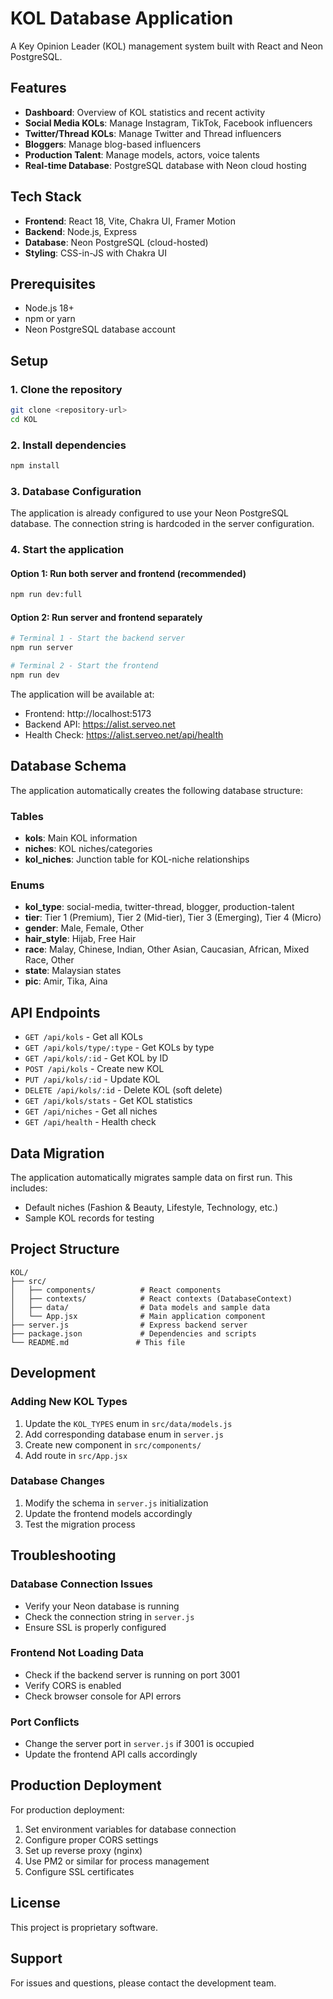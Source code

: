 # KOL Database Application

A Key Opinion Leader (KOL) management system built with React and Neon PostgreSQL.

## Features

- **Dashboard**: Overview of KOL statistics and recent activity
- **Social Media KOLs**: Manage Instagram, TikTok, Facebook influencers
- **Twitter/Thread KOLs**: Manage Twitter and Thread influencers
- **Bloggers**: Manage blog-based influencers
- **Production Talent**: Manage models, actors, voice talents
- **Real-time Database**: PostgreSQL database with Neon cloud hosting

## Tech Stack

- **Frontend**: React 18, Vite, Chakra UI, Framer Motion
- **Backend**: Node.js, Express
- **Database**: Neon PostgreSQL (cloud-hosted)
- **Styling**: CSS-in-JS with Chakra UI

## Prerequisites

- Node.js 18+ 
- npm or yarn
- Neon PostgreSQL database account

## Setup

### 1. Clone the repository

```bash
git clone <repository-url>
cd KOL
```

### 2. Install dependencies

```bash
npm install
```

### 3. Database Configuration

The application is already configured to use your Neon PostgreSQL database. The connection string is hardcoded in the server configuration.

### 4. Start the application

#### Option 1: Run both server and frontend (recommended)
```bash
npm run dev:full
```

#### Option 2: Run server and frontend separately
```bash
# Terminal 1 - Start the backend server
npm run server

# Terminal 2 - Start the frontend
npm run dev
```

The application will be available at:
- Frontend: http://localhost:5173
- Backend API: https://alist.serveo.net
- Health Check: https://alist.serveo.net/api/health

## Database Schema

The application automatically creates the following database structure:

### Tables
- **kols**: Main KOL information
- **niches**: KOL niches/categories
- **kol_niches**: Junction table for KOL-niche relationships

### Enums
- **kol_type**: social-media, twitter-thread, blogger, production-talent
- **tier**: Tier 1 (Premium), Tier 2 (Mid-tier), Tier 3 (Emerging), Tier 4 (Micro)
- **gender**: Male, Female, Other
- **hair_style**: Hijab, Free Hair
- **race**: Malay, Chinese, Indian, Other Asian, Caucasian, African, Mixed Race, Other
- **state**: Malaysian states
- **pic**: Amir, Tika, Aina

## API Endpoints

- `GET /api/kols` - Get all KOLs
- `GET /api/kols/type/:type` - Get KOLs by type
- `GET /api/kols/:id` - Get KOL by ID
- `POST /api/kols` - Create new KOL
- `PUT /api/kols/:id` - Update KOL
- `DELETE /api/kols/:id` - Delete KOL (soft delete)
- `GET /api/kols/stats` - Get KOL statistics
- `GET /api/niches` - Get all niches
- `GET /api/health` - Health check

## Data Migration

The application automatically migrates sample data on first run. This includes:
- Default niches (Fashion & Beauty, Lifestyle, Technology, etc.)
- Sample KOL records for testing

## Project Structure

```
KOL/
├── src/
│   ├── components/          # React components
│   ├── contexts/            # React contexts (DatabaseContext)
│   ├── data/                # Data models and sample data
│   └── App.jsx              # Main application component
├── server.js                # Express backend server
├── package.json             # Dependencies and scripts
└── README.md               # This file
```

## Development

### Adding New KOL Types

1. Update the `KOL_TYPES` enum in `src/data/models.js`
2. Add corresponding database enum in `server.js`
3. Create new component in `src/components/`
4. Add route in `src/App.jsx`

### Database Changes

1. Modify the schema in `server.js` initialization
2. Update the frontend models accordingly
3. Test the migration process

## Troubleshooting

### Database Connection Issues
- Verify your Neon database is running
- Check the connection string in `server.js`
- Ensure SSL is properly configured

### Frontend Not Loading Data
- Check if the backend server is running on port 3001
- Verify CORS is enabled
- Check browser console for API errors

### Port Conflicts
- Change the server port in `server.js` if 3001 is occupied
- Update the frontend API calls accordingly

## Production Deployment

For production deployment:

1. Set environment variables for database connection
2. Configure proper CORS settings
3. Set up reverse proxy (nginx)
4. Use PM2 or similar for process management
5. Configure SSL certificates

## License

This project is proprietary software.

## Support

For issues and questions, please contact the development team.
